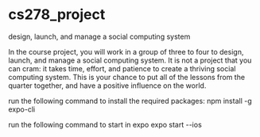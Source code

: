 # cs278_project
design, launch, and manage a social computing system


In the course project, you will work in a group of three to four to design, launch, and manage a social computing system. It is not a project that you can cram: it takes time, effort, and patience to create a thriving social computing system. This is your chance to put all of the lessons from the quarter together, and have a positive influence on the world.

run the following command to install the required packages:
npm install -g expo-cli

run the following command to start in expo
expo start --ios


